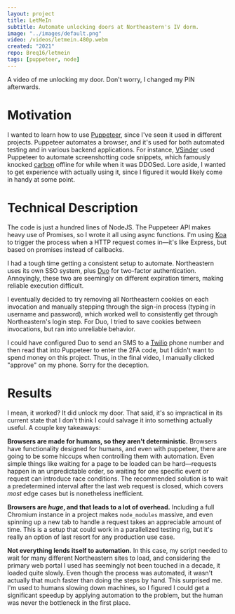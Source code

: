 ```yaml
---
layout: project
title: LetMeIn
subtitle: Automate unlocking doors at Northeastern's IV dorm.
image: "../images/default.png"
video: /videos/letmein.480p.webm
created: "2021"
repo: Breq16/letmein
tags: [puppeteer, node]
---
```


<YouTube id="zk6Bb-aY_Yo" />

<Caption>
A video of me unlocking my door. Don't worry, I changed my PIN afterwards.
</Caption>

# Motivation

I wanted to learn how to use [Puppeteer](https://pptr.dev/), since I've seen it used in different projects. Puppeteer automates a browser, and it's used for both automated testing and in various backend applications. For instance, [VSinder](https://www.youtube.com/watch?v=bfd8RyAJh6c) used Puppeteer to automate screenshotting code snippets, which famously knocked [carbon](https://carbon.now.sh/) offline for while when it was DDOSed. Lore aside, I wanted to get experience with actually using it, since I figured it would likely come in handy at some point.

# Technical Description

The code is just a hundred lines of NodeJS. The Puppeteer API makes heavy use of Promises, so I wrote it all using async functions. I'm using [Koa](https://koajs.com/) to trigger the process when a HTTP request comes in—it's like Express, but based on promises instead of callbacks.

I had a tough time getting a consistent setup to automate. Northeastern uses its own SSO system, plus [Duo](https://duo.com/) for two-factor authentication. Annoyingly, these two are seemingly on different expiration timers, making reliable execution difficult.

I eventually decided to try removing all Northeastern cookies on each invocation and manually stepping through the sign-in process (typing in username and password), which worked well to consistently get through Northeastern's login step. For Duo, I tried to save cookies between invocations, but ran into unreliable behavior.

I could have configured Duo to send an SMS to a [Twilio](https://www.twilio.com/) phone number and then read that into Puppeteer to enter the 2FA code, but I didn't want to spend money on this project. Thus, in the final video, I manually clicked "approve" on my phone. Sorry for the deception.

# Results

I mean, it worked? It did unlock my door. That said, it's so impractical in its current state that I don't think I could salvage it into something actually useful. A couple key takeaways:

**Browsers are made for humans, so they aren't deterministic.** Browsers have functionality designed for humans, and even with puppeteer, there are going to be some hiccups when controlling them with automation. Even simple things like waiting for a page to be loaded can be hard—requests happen in an unpredictable order, so waiting for one specific event or request can introduce race conditions. The recommended solution is to wait a predetermined interval after the last web request is closed, which covers _most_ edge cases but is nonetheless inefficient.

**Browsers are _huge_, and that leads to a lot of overhead.** Including a full Chromium instance in a project makes `node_modules` massive, and even spinning up a new tab to handle a request takes an appreciable amount of time. This is a setup that could work in a parallelized testing rig, but it's really an option of last resort for any production use case.

**Not everything lends itself to automation.** In this case, my script needed to wait for many different Northeastern sites to load, and considering the primary web portal I used has seemingly not been touched in a decade, it loaded quite slowly. Even though the process was automated, it wasn't actually that much faster than doing the steps by hand. This surprised me. I'm used to humans slowing down machines, so I figured I could get a significant speedup by applying automation to the problem, but the human was never the bottleneck in the first place.
